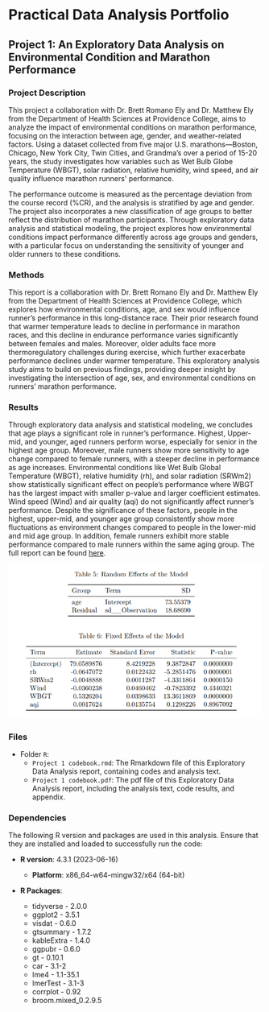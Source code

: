 # Practical Data Analysis Portfolio


## Project 1: An Exploratory Data Analysis on Environmental Condition and Marathon Performance

### Project Description
This project a collaboration with Dr. Brett Romano Ely and Dr. Matthew Ely from the Department of Health Sciences at Providence College, aims to analyze the impact of environmental conditions on marathon performance, focusing on the interaction between age, gender, and weather-related factors. Using a dataset collected from five major U.S. marathons—Boston, Chicago, New York City, Twin Cities, and Grandma’s over a period of 15-20 years, the study investigates how variables such as Wet Bulb Globe Temperature (WBGT), solar radiation, relative humidity, wind speed, and air quality influence marathon runners' performance.

The performance outcome is measured as the percentage deviation from the course record (%CR), and the analysis is stratified by age and gender. The project also incorporates a new classification of age groups to better reflect the distribution of marathon participants. Through exploratory data analysis and statistical modeling, the project explores how environmental conditions impact performance differently across age groups and genders, with a particular focus on understanding the sensitivity of younger and older runners to these conditions.

### Methods
This report is a collaboration with Dr. Brett Romano Ely and Dr. Matthew Ely from the Department of Health Sciences at Providence College, which explores how environmental conditions, age, and sex would influence runner’s performance in this long-distance race. Their prior research found that warmer temperature leads to decline in performance in marathon races, and this decline in endurance performance varies significantly between females and males. Moreover, older adults face more thermoregulatory challenges during exercise, which further exacerbate performance declines under warmer temperature. This exploratory analysis study aims to build on previous findings, providing deeper insight by investigating the intersection of age, sex, and environmental conditions on runners’ marathon performance.

### Results

Through exploratory data analysis and statistical modeling, we concludes that age plays a significant role in runner’s performance. Highest, Upper-mid, and younger, aged runners perform worse, especially for senior in the highest age group. Moreover, male runners show more sensitivity to age change compared to female runners, with a steeper decline in
performance as age increases. Environmental conditions like Wet Bulb Global Temperature (WBGT), relative humidity (rh), and solar radiation (SRWm2) show statistically significant effect on people’s performance where WBGT has the largest impact with smaller p-value and larger coefficient estimates. Wind speed (Wind) and air quality (aqi) do not significantly affect runner’s performance. Despite the significance of these factors, people in the highest, upper-mid, and younger age group consistently show more fluctuations as environment changes compared to people in the lower-mid and mid age group. In addition, female runners exhibit more stable performance compared to male runners within the same aging group. The full report can be found [here](Project1/R/Project-1-Codebook.pdf).

![](Project1/image/results.png)

### Files
- Folder `R`:
     - `Project 1 codebook.rmd`: The Rmarkdown file of this Exploratory Data Analysis report, containing codes and analysis text.
     - `Project 1 codebook.pdf`: The pdf file of this Exploratory Data Analysis report, including the analysis text, code results, and appendix.
 

### Dependencies

The following R version and packages are used in this analysis. Ensure that they are installed and loaded to successfully run the code:
- **R version**: 4.3.1 (2023-06-16)
    - **Platform**: x86_64-w64-mingw32/x64 (64-bit)

- **R Packages**: 
    - tidyverse - 2.0.0
    - ggplot2 - 3.5.1
    - visdat - 0.6.0
    - gtsummary - 1.7.2
    - kableExtra - 1.4.0
    - ggpubr - 0.6.0
    - gt - 0.10.1
    - car - 3.1-2
    - lme4 - 1.1-35.1
    - lmerTest - 3.1-3
    - corrplot - 0.92
    - broom.mixed_0.2.9.5

